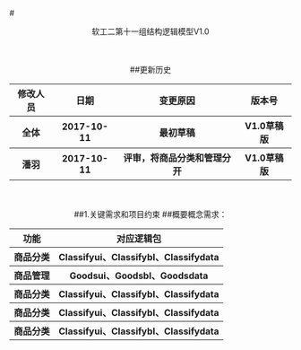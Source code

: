 #<center>软工二第十一组结构逻辑模型V1.0

<br>
<br>
##更新历史

<table>
	<tr>
		<th>修改人员</th>
		<th>日期</th>
		<th>变更原因</th>
		<th>版本号</th>
	</tr>
	<tr>
		<th>全体</th>
		<th>2017-10-11</th>
		<th>最初草稿</th>
 		<th>V1.0草稿版</th>
 	</tr>
 	<tr>
		<th>潘羽</th>
		<th>2017-10-11</th>
		<th>评审，将商品分类和管理分开</th>
 		<th>V1.0草稿版</th>
 	</tr>
</table>
<br>
<br>
##1.关键需求和项目约束
##概要概念需求：
<table>
	<tr>
		<th>功能</th>
		<th>对应逻辑包</th>
	</tr>
	<tr>
		<th>商品分类</th>
		<th>Classifyui、Classifybl、Classifydata</th>
	</tr>
	<tr>
		<th>商品管理</th>
		<th>Goodsui、Goodsbl、Goodsdata</th>
	</tr>
	<tr>
		<th>商品分类</th>
		<th>Classifyui、Classifybl、Classifydata</th>
	</tr>
	<tr>
		<th>商品分类</th>
		<th>Classifyui、Classifybl、Classifydata</th>
	</tr>
	<tr>
		<th>商品分类</th>
		<th>Classifyui、Classifybl、Classifydata</th>
	</tr>